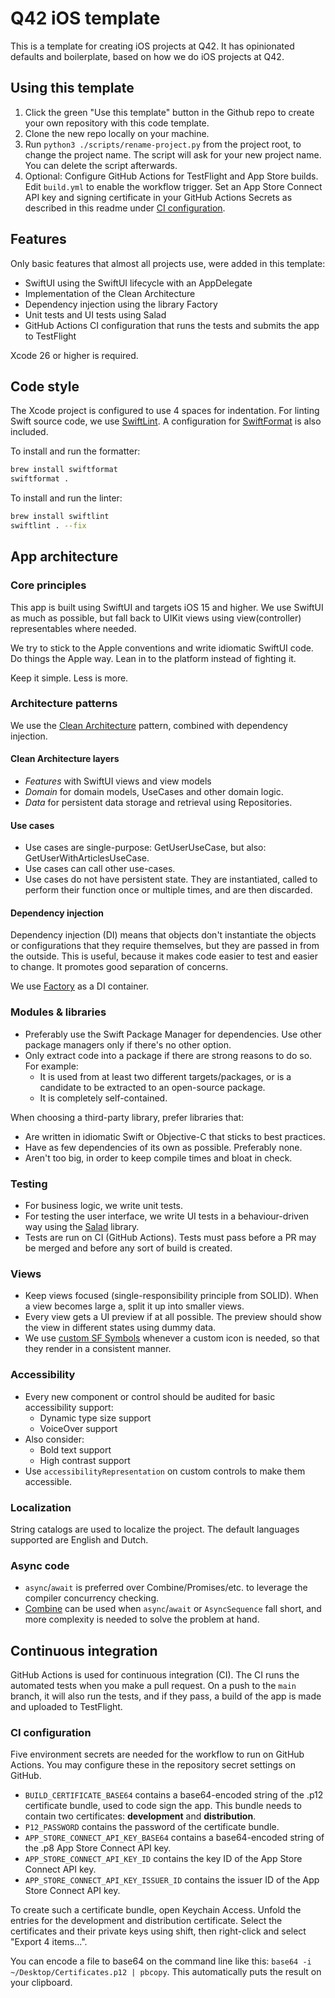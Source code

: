 # Q42 iOS template

This is a template for creating iOS projects at Q42. It has opinionated defaults and boilerplate, based on how we do iOS projects at Q42.

## Using this template

1. Click the green "Use this template" button in the Github repo to create your own repository with this code template.
1. Clone the new repo locally on your machine.
1. Run `python3 ./scripts/rename-project.py` from the project root, to change the project name. The script will ask for your new project name. You can delete the script afterwards.
1. Optional: Configure GitHub Actions for TestFlight and App Store builds. Edit `build.yml` to enable the workflow trigger. Set an App Store Connect API key and signing certificate in your GitHub Actions Secrets as described in this readme under [CI configuration](#ci-configuration).

## Features

Only basic features that almost all projects use, were added in this template:

- SwiftUI using the SwiftUI lifecycle with an AppDelegate
- Implementation of the Clean Architecture
- Dependency injection using the library Factory
- Unit tests and UI tests using Salad
- GitHub Actions CI configuration that runs the tests and submits the app to TestFlight

Xcode 26 or higher is required.

## Code style

The Xcode project is configured to use 4 spaces for indentation.
For linting Swift source code, we use [SwiftLint](https://github.com/realm/SwiftLint).
A configuration for [SwiftFormat](http://github.com/nicklockwood/SwiftFormat) is also included.

To install and run the formatter:
```bash
brew install swiftformat
swiftformat .
```

To install and run the linter:
```bash
brew install swiftlint
swiftlint . --fix
```

## App architecture

### Core principles

This app is built using SwiftUI and targets iOS 15 and higher. We use SwiftUI as much as possible, but fall back to UIKit views using view(controller) representables where needed.

We try to stick to the Apple conventions and write idiomatic SwiftUI code. Do things the Apple way. Lean in to the platform instead of fighting it.

Keep it simple. Less is more.

### Architecture patterns

We use the [Clean Architecture](https://blog.cleancoder.com/uncle-bob/2012/08/13/the-clean-architecture.html) pattern, combined with dependency injection.

#### Clean Architecture layers

- *Features* with SwiftUI views and view models
- *Domain* for domain models, UseCases and other domain logic.
- *Data* for persistent data storage and retrieval using Repositories.

#### Use cases

- Use cases are single-purpose: GetUserUseCase, but also: GetUserWithArticlesUseCase.
- Use cases can call other use-cases.
- Use cases do not have persistent state. They are instantiated, called to perform their function once or multiple times, and are then discarded.

#### Dependency injection

Dependency injection (DI) means that objects don't instantiate the objects or configurations that they require themselves, but they are passed in from the outside.
This is useful, because it makes code easier to test and easier to change. It promotes good separation of concerns.

We use [Factory](https://github.com/hmlongco/Factory) as a DI container.

### Modules & libraries

- Preferably use the Swift Package Manager for dependencies. Use other package managers only if there's no other option.
- Only extract code into a package if there are strong reasons to do so. For example:
  - It is used from at least two different targets/packages, or is a candidate to be extracted to an open-source package.
  - It is completely self-contained.

When choosing a third-party library, prefer libraries that:

- Are written in idiomatic Swift or Objective-C that sticks to best practices.
- Have as few dependencies of its own as possible. Preferably none.
- Aren't too big, in order to keep compile times and bloat in check.

### Testing

- For business logic, we write unit tests.
- For testing the user interface, we write UI tests in a behaviour-driven way using the [Salad](https://github.com/Q42/Salad) library.
- Tests are run on CI (GitHub Actions). Tests must pass before a PR may be merged and before any sort of build is created.

### Views

- Keep views focused (single-responsibility principle from SOLID). When a view becomes large a, split it up into smaller views.
- Every view gets a UI preview if at all possible. The preview should show the view in different states using dummy data.
- We use [custom SF Symbols](https://developer.apple.com/documentation/uikit/uiimage/creating_custom_symbol_images_for_your_app/) whenever a custom icon is needed, so that they render in a consistent manner.

### Accessibility

- Every new component or control should be audited for basic accessibility support:
  - Dynamic type size support
  - VoiceOver support
- Also consider:
  - Bold text support
  - High contrast support
- Use `accessibilityRepresentation` on custom controls to make them accessible.

### Localization

String catalogs are used to localize the project. The default languages supported are English and Dutch.

### Async code

- `async`/`await` is preferred over Combine/Promises/etc. to leverage the compiler concurrency checking.
- [Combine](https://developer.apple.com/documentation/combine) can be used when `async`/`await` or `AsyncSequence` fall short, and more complexity is needed to solve the problem at hand.

## Continuous integration

GitHub Actions is used for continuous integration (CI). The CI runs the automated tests when you make a pull request.
On a push to the `main` branch, it will also run the tests, and if they pass, a build of the app is made and uploaded to TestFlight.

### CI configuration

Five environment secrets are needed for the workflow to run on GitHub Actions.
You may configure these in the repository secret settings on GitHub.

- `BUILD_CERTIFICATE_BASE64` contains a base64-encoded string of the .p12 certificate bundle, used to code sign the app. This bundle needs to contain two certificates: **development** and **distribution**.
- `P12_PASSWORD` contains the password of the certificate bundle.
- `APP_STORE_CONNECT_API_KEY_BASE64` contains a base64-encoded string of the .p8 App Store Connect API key.
- `APP_STORE_CONNECT_API_KEY_ID` contains the key ID of the App Store Connect API key.
- `APP_STORE_CONNECT_API_KEY_ISSUER_ID` contains the issuer ID of the App Store Connect API key.

To create such a certificate bundle, open Keychain Access. Unfold the entries for the development and distribution certificate. Select the certificates and their private keys using shift, then right-click and select "Export 4 items...".

You can encode a file to base64 on the command line like this: `base64 -i ~/Desktop/Certificates.p12 | pbcopy`. This automatically puts the result on your clipboard.
